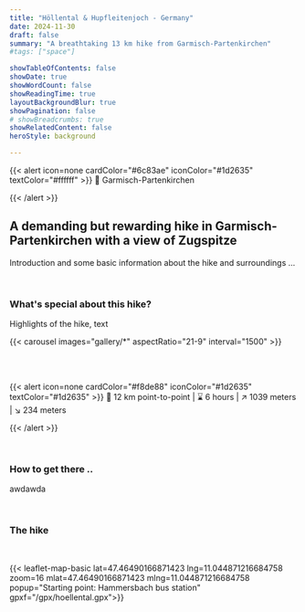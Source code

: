 ```yaml
---
title: "Höllental & Hupfleitenjoch - Germany"
date: 2024-11-30
draft: false
summary: "A breathtaking 13 km hike from Garmisch-Partenkirchen"
#tags: ["space"]

showTableOfContents: false
showDate: true
showWordCount: false
showReadingTime: true
layoutBackgroundBlur: true
showPagination: false
# showBreadcrumbs: true
showRelatedContent: false
heroStyle: background

---
```

<!-- {{< figure
    src="featured.jpg"
    alt="A photo of the German Alps"
    nozoom=true
    >}} -->

{{< alert icon=none cardColor="#6c83ae" iconColor="#1d2635" textColor="#ffffff" >}}
 📍 Garmisch-Partenkirchen   

{{< /alert >}}

## A demanding but rewarding hike in Garmisch-Partenkirchen with a view of Zugspitze 

Introduction and some basic information about the hike and surroundings ...

<br>

### What's special about this hike?
Highlights of the hike, text 

{{< carousel images="gallery/*" aspectRatio="21-9" interval="1500" >}}


<br>
<br>



{{< alert icon=none cardColor="#f8de88" iconColor="#1d2635" textColor="#1d2635" >}}
 🚩 12 km point-to-point | ⌛ 6 hours | ↗️ 1039 meters | ↘️ 234 meters 

{{< /alert >}}

<br>

### How to get there ..
awdawda

<br>

### The hike

<br>


{{< leaflet-map-basic lat=47.46490166871423 lng=11.044871216684758 zoom=16 mlat=47.46490166871423 mlng=11.044871216684758 popup="Starting point: Hammersbach bus station" gpxf="/gpx/hoellental.gpx">}} 

<br>







